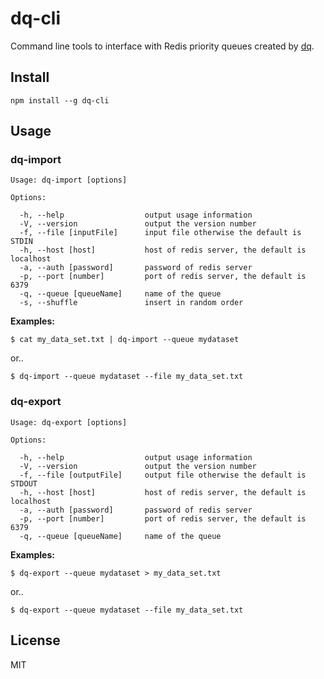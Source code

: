 dq-cli
======

Command line tools to interface with Redis priority queues created by [dq](https://github.com/jprichardson/node-dq).


Install
-------

    npm install --g dq-cli



Usage
-----

### dq-import


    Usage: dq-import [options]

    Options:

      -h, --help                  output usage information
      -V, --version               output the version number
      -f, --file [inputFile]      input file otherwise the default is STDIN
      -h, --host [host]           host of redis server, the default is localhost
      -a, --auth [password]       password of redis server
      -p, --port [number]         port of redis server, the default is 6379
      -q, --queue [queueName]     name of the queue
      -s, --shuffle               insert in random order



**Examples:**

    $ cat my_data_set.txt | dq-import --queue mydataset

or..

    $ dq-import --queue mydataset --file my_data_set.txt


### dq-export


    Usage: dq-export [options]

    Options:

      -h, --help                  output usage information
      -V, --version               output the version number
      -f, --file [outputFile]     output file otherwise the default is STDOUT
      -h, --host [host]           host of redis server, the default is localhost
      -a, --auth [password]       password of redis server
      -p, --port [number]         port of redis server, the default is 6379
      -q, --queue [queueName]     name of the queue



**Examples:**

    $ dq-export --queue mydataset > my_data_set.txt

or..

    $ dq-export --queue mydataset --file my_data_set.txt



License
-------

MIT

